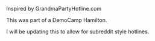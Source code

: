 Inspired by GrandmaPartyHotline.com

This was part of a DemoCamp Hamilton.

I will be updating this to allow for subreddit style hotlines.


